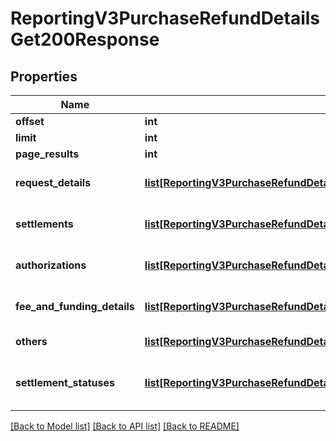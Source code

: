 # ReportingV3PurchaseRefundDetailsGet200Response

## Properties
Name | Type | Description | Notes
------------ | ------------- | ------------- | -------------
**offset** | **int** |  | [optional] 
**limit** | **int** |  | [optional] 
**page_results** | **int** |  | [optional] 
**request_details** | [**list[ReportingV3PurchaseRefundDetailsGet200ResponseRequestDetails]**](ReportingV3PurchaseRefundDetailsGet200ResponseRequestDetails.md) | List of Request Info values | [optional] 
**settlements** | [**list[ReportingV3PurchaseRefundDetailsGet200ResponseSettlements]**](ReportingV3PurchaseRefundDetailsGet200ResponseSettlements.md) | List of Settlement Info values | [optional] 
**authorizations** | [**list[ReportingV3PurchaseRefundDetailsGet200ResponseAuthorizations]**](ReportingV3PurchaseRefundDetailsGet200ResponseAuthorizations.md) | List of Authorization Info values | [optional] 
**fee_and_funding_details** | [**list[ReportingV3PurchaseRefundDetailsGet200ResponseFeeAndFundingDetails]**](ReportingV3PurchaseRefundDetailsGet200ResponseFeeAndFundingDetails.md) | List of Fee Funding Info values | [optional] 
**others** | [**list[ReportingV3PurchaseRefundDetailsGet200ResponseOthers]**](ReportingV3PurchaseRefundDetailsGet200ResponseOthers.md) | List of Other Info values | [optional] 
**settlement_statuses** | [**list[ReportingV3PurchaseRefundDetailsGet200ResponseSettlementStatuses]**](ReportingV3PurchaseRefundDetailsGet200ResponseSettlementStatuses.md) | List of Settlement Status Info values | [optional] 

[[Back to Model list]](../README.md#documentation-for-models) [[Back to API list]](../README.md#documentation-for-api-endpoints) [[Back to README]](../README.md)


